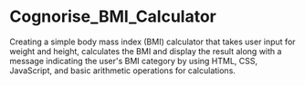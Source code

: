 # Cognorise_BMI_Calculator
Creating a simple body mass index (BMI) calculator that takes user input for weight  and height, calculates the BMI and display the result along with a message indicating the user's  BMI category by using HTML, CSS, JavaScript, and basic arithmetic operations for calculations.
